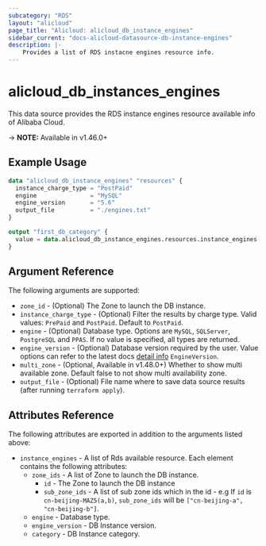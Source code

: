 ```yaml
---
subcategory: "RDS"
layout: "alicloud"
page_title: "Alicloud: alicloud_db_instance_engines"
sidebar_current: "docs-alicloud-datasource-db-instance-engines"
description: |-
    Provides a list of RDS instacne engines resource info.
---
```


# alicloud\_db\_instances\_engines

This data source provides the RDS instance engines resource available info of Alibaba Cloud.

-> **NOTE:** Available in v1.46.0+

## Example Usage

```tf
data "alicloud_db_instance_engines" "resources" {
  instance_charge_type = "PostPaid"
  engine               = "MySQL"
  engine_version       = "5.6"
  output_file          = "./engines.txt"
}

output "first_db_category" {
  value = data.alicloud_db_instance_engines.resources.instance_engines.0.category
}
```

## Argument Reference

The following arguments are supported:

* `zone_id` - (Optional) The Zone to launch the DB instance.
* `instance_charge_type` - (Optional) Filter the results by charge type. Valid values: `PrePaid` and `PostPaid`. Default to `PostPaid`.
* `engine` - (Optional) Database type. Options are `MySQL`, `SQLServer`, `PostgreSQL` and `PPAS`. If no value is specified, all types are returned.
* `engine_version` - (Optional) Database version required by the user. Value options can refer to the latest docs [detail info](https://www.alibabacloud.com/help/doc-detail/26228.htm) `EngineVersion`.
* `multi_zone` - (Optional, Available in v1.48.0+) Whether to show multi available zone. Default false to not show multi availability zone.
* `output_file` - (Optional) File name where to save data source results (after running `terraform apply`).

## Attributes Reference

The following attributes are exported in addition to the arguments listed above:

* `instance_engines` - A list of Rds available resource. Each element contains the following attributes:
  * `zone_ids` - A list of Zone to launch the DB instance.
    * `id` - The Zone to launch the DB instance
    * `sub_zone_ids` - A list of sub zone ids which in the id - e.g If `id` is `cn-beijing-MAZ5(a,b)`, `sub_zone_ids` will be `["cn-beijing-a", "cn-beijing-b"]`.
  * `engine` - Database type.
  * `engine_version` - DB Instance version.
  * `category` - DB Instance category.
  
